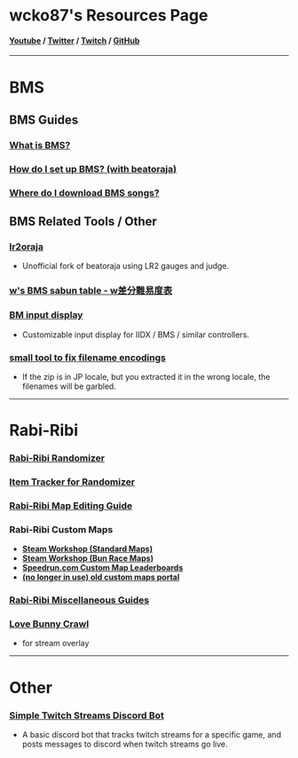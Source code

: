 # wcko87's Resources Page
#### [Youtube](https://www.youtube.com/user/wcko87) / [Twitter](https://twitter.com/wcko87) / [Twitch](https://www.twitch.tv/wcko87) / [GitHub](https://github.com/wcko87)

----------------------

# BMS

## BMS Guides

### [What is BMS?](https://github.com/wcko87/beatoraja-english-guide/wiki/BMS-Overview)

### [How do I set up BMS? (with beatoraja)](https://github.com/wcko87/beatoraja-english-guide/wiki)

### [Where do I download BMS songs?](https://github.com/wcko87/beatoraja-english-guide/wiki/Downloading-Songs)

## BMS Related Tools / Other

### [lr2oraja](https://github.com/wcko87/lr2oraja)
- Unofficial fork of beatoraja using LR2 gauges and judge.

### [w's BMS sabun table - w差分難易度表](https://wcko87.github.io/bms-table/obj-w.html)

### [BM input display](https://github.com/wcko87/bm-input-display)
- Customizable input display for IIDX / BMS / similar controllers.

### [small tool to fix filename encodings](https://github.com/wcko87/fix-filename-encodings)
- If the zip is in JP locale, but you extracted it in the wrong locale, the filenames will be garbled.

----------------------

# Rabi-Ribi

### [Rabi-Ribi Randomizer](https://wcko87.github.io/rabiribi-randomizer/)

### [Item Tracker for Randomizer](https://wcko87.github.io/rabi-ribi-item-tracker/)

### [Rabi-Ribi Map Editing Guide](https://wcko87.github.io/rabiribi-map-editing/)

### Rabi-Ribi Custom Maps
- [**Steam Workshop (Standard Maps)**](https://steamcommunity.com/workshop/browse/?appid=400910&requiredtags[]=Map+-+Standard)
- [**Steam Workshop (Bun Race Maps)**](https://steamcommunity.com/workshop/browse/?appid=400910&requiredtags[]=Map+-+Bun+Race)
- [**Speedrun.com Custom Map Leaderboards**](https://www.speedrun.com/rbrb_custom)
- [**(no longer in use) old custom maps portal**](https://wcko87.github.io/rabi-ribi-maps/)

### [Rabi-Ribi Miscellaneous Guides](https://wcko87.github.io/rabi-ribi-guides/)

### [Love Bunny Crawl](https://wcko87.github.io/bunny-crawl/)
- for stream overlay

----------------------

# Other

### [Simple Twitch Streams Discord Bot](https://github.com/wcko87/simple-twitch-streams-bot)
- A basic discord bot that tracks twitch streams for a specific game, and posts messages to discord when twitch streams go live.


